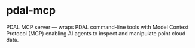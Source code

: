 # pdal-mcp
PDAL MCP server — wraps PDAL command-line tools with Model Context Protocol (MCP) enabling AI agents to inspect and manipulate point cloud data.

